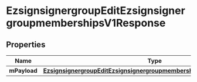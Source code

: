 
# EzsignsignergroupEditEzsignsignergroupmembershipsV1Response

## Properties
| Name | Type | Description | Notes |
| ------------ | ------------- | ------------- | ------------- |
| **mPayload** | [**EzsignsignergroupEditEzsignsignergroupmembershipsV1ResponseMPayload**](EzsignsignergroupEditEzsignsignergroupmembershipsV1ResponseMPayload.md) |  |  |



